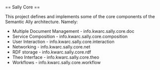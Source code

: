 == Sally Core ==

This project defines and implements some of the core components of the Semantic Ally architecture. Namely:
 * Multiple Document Management - info.kwarc.sally.core.doc
 * Service Composition - info.kwarc.sally.core.composition
 * User Interaction - info.kwarc.sally.core.interaction
 * Networking - info.kwarc.sally.core.net
 * RDF storage - info.kwarc.sally.core.rdf
 * Theo Interface - info.kwarc.sally.core.theo
 * Workflows - info.kwarc.sally.core.workflow




